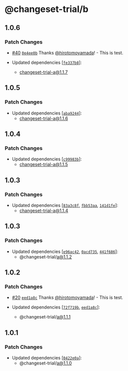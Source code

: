 # @changeset-trial/b

## 1.0.6

### Patch Changes

- [#40](https://github.com/hirotomoyamada/changeset-trial/pull/40) [`0e4ee0b`](https://github.com/hirotomoyamada/changeset-trial/commit/0e4ee0b8858f3a490deb18662cd6b9d6a3bf4779) Thanks [@hirotomoyamada](https://github.com/hirotomoyamada)! - This is test.

- Updated dependencies [[`fe337b8`](https://github.com/hirotomoyamada/changeset-trial/commit/fe337b863c72176d6bdc99b9e9ced4588f22fa94)]:
  - changeset-trial-a@1.1.7

## 1.0.5

### Patch Changes

- Updated dependencies [[`aba9244`](https://github.com/hirotomoyamada/changeset-trial/commit/aba9244e401861b828319f38f236cbd4b769de69)]:
  - changeset-trial-a@1.1.6

## 1.0.4

### Patch Changes

- Updated dependencies [[`c99983b`](https://github.com/hirotomoyamada/changeset-trial/commit/c99983ba84545a0111daa50a0dd2cab878c5c562)]:
  - changeset-trial-a@1.1.5

## 1.0.3

### Patch Changes

- Updated dependencies [[`83a3c8f`](https://github.com/hirotomoyamada/changeset-trial/commit/83a3c8fcfc19e48bacb6b3bed1696fadc57371e3), [`fbb53aa`](https://github.com/hirotomoyamada/changeset-trial/commit/fbb53aa2eb77e9104c5f1ab7cb9f613114824907), [`141d1fe`](https://github.com/hirotomoyamada/changeset-trial/commit/141d1fe9e79c37985917d78c1f0b4dfbfd5a8c46)]:
  - changeset-trial-a@1.1.4

## 1.0.3

### Patch Changes

- Updated dependencies [[`e96ac42`](https://github.com/hirotomoyamada/changeset-trial/commit/e96ac42ccc04e3ce1ed6a97f754ea0106ef7ed8c), [`0acd735`](https://github.com/hirotomoyamada/changeset-trial/commit/0acd735bd8c02d4b808d6cde775e3f8ac3aa61ec), [`441f686`](https://github.com/hirotomoyamada/changeset-trial/commit/441f686b387247f90a9759bcc009fc171ade4eee)]:
  - @changeset-trial/a@1.1.2

## 1.0.2

### Patch Changes

- [#20](https://github.com/hirotomoyamada/changeset-trial/pull/20) [`eed1a8c`](https://github.com/hirotomoyamada/changeset-trial/commit/eed1a8c19c10d84aead90344483209e8a5019ef2) Thanks [@hirotomoyamada](https://github.com/hirotomoyamada)! - This is test.

- Updated dependencies [[`72f719b`](https://github.com/hirotomoyamada/changeset-trial/commit/72f719bd687b976f30a8cd5c83e8476e38401c2f), [`eed1a8c`](https://github.com/hirotomoyamada/changeset-trial/commit/eed1a8c19c10d84aead90344483209e8a5019ef2)]:
  - @changeset-trial/a@1.1.1

## 1.0.1

### Patch Changes

- Updated dependencies [[`0422e0a`](https://github.com/hirotomoyamada/changeset-trial/commit/0422e0a4d5c483b784def26e15b2f5528548c45d)]:
  - @changeset-trial/a@1.1.0
